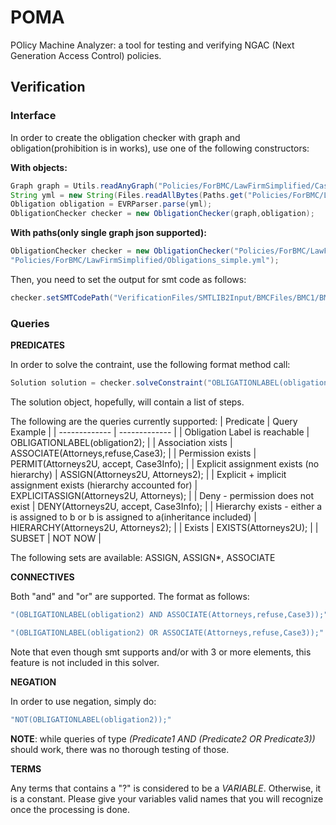# POMA
POlicy Machine Analyzer: a tool for testing and verifying NGAC (Next Generation Access Control) policies.  

## Verification

### Interface

In order to create the obligation checker with graph and obligation(prohibition is in works), use one of the following constructors:

**With objects:**

```java
Graph graph = Utils.readAnyGraph("Policies/ForBMC/LawFirmSimplified/CasePolicyUsers.json");
String yml = new String(Files.readAllBytes(Paths.get("Policies/ForBMC/LawFirmSimplified/Obligations_simple.yml")));
Obligation obligation = EVRParser.parse(yml);
ObligationChecker checker = new ObligationChecker(graph,obligation);
```


**With paths(only single graph json supported):**

```java
ObligationChecker checker = new ObligationChecker("Policies/ForBMC/LawFirmSimplified/CasePolicyUsers.json",
"Policies/ForBMC/LawFirmSimplified/Obligations_simple.yml");
```

Then, you need to set the output for smt code as follows: 

```java
checker.setSMTCodePath("VerificationFiles/SMTLIB2Input/BMCFiles/BMC1/BMC");
```

### Queries

**PREDICATES**

In order to solve the contraint, use the following format method call: 

```java
Solution solution = checker.solveConstraint("OBLIGATIONLABEL(obligation2);");
```

The solution object, hopefully, will contain a list of steps. 

The following are the queries currently supported: 
| Predicate  | Query Example |
| ------------- | ------------- |
| Obligation Label is reachable  | OBLIGATIONLABEL(obligation2); |
| Association xists  | ASSOCIATE(Attorneys,refuse,Case3);  |
| Permission exists  | PERMIT(Attorneys2U, accept, Case3Info); |
| Explicit assignment exists (no hierarchy)  | ASSIGN(Attorneys2U, Attorneys2); |
| Explicit + implicit assignment exists (hierarchy accounted for) | EXPLICITASSIGN(Attorneys2U, Attorneys); |
| Deny - permission does not exist | DENY(Attorneys2U, accept, Case3Info); |
| Hierarchy exists - either a is assigned to b or b is assigned to a(inheritance included) | HIERARCHY(Attorneys2U, Attorneys2); |
| Exists | EXISTS(Attorneys2U); |
| SUBSET | NOT NOW |

The following sets are available: ASSIGN, ASSIGN*, ASSOCIATE

**CONNECTIVES**

Both "and" and "or" are supported. The format as follows: 

```java
"(OBLIGATIONLABEL(obligation2) AND ASSOCIATE(Attorneys,refuse,Case3));" 
```
```java
"(OBLIGATIONLABEL(obligation2) OR ASSOCIATE(Attorneys,refuse,Case3));"
```

Note that even though smt supports and/or with 3 or more elements, this feature is not included in this solver.

**NEGATION**

In order to use negation, simply do: 

```java
"NOT(OBLIGATIONLABEL(obligation2));"
```

**NOTE**: while queries of type _(Predicate1 AND (Predicate2 OR Predicate3))_ should work, there was no thorough testing of those. 


**TERMS**

Any terms that contains a "?" is considered to be a _VARIABLE_. Otherwise, it is a constant. Please give your variables valid names that you will recognize once the processing is done. 
